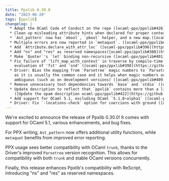 ```yaml
---
title: Ppxlib 0.30.0
date: "2023-06-20"
tags: [ppxlib]
changelog: |
  * Adopt the OCaml Code of Conduct on the repo ([ocaml-ppx/ppxlib#426](https://github.com/ocaml-ppx/ppxlib/pull/426), @pitag-ha)
  * Clean up misleading attribute hints when declared for proper context. ([ocaml-ppx/ppxlib#425](https://github.com/ocaml-ppx/ppxlib/pull/425), @ceastlund)
  * `Ast_pattern` now has `ebool`, `pbool` helper, and a new map.([ocaml-ppx/ppxlib#402](https://github.com/ocaml-ppx/ppxlib/pull/402), @Burnleydev1)
  * Multiple errors are now reported in `metaquot`. ([ocaml-ppx/ppxlib#397](https://github.com/ocaml-ppx/ppxlib/pull/397), @Burnleydev1)
  * Add `Attribute.declare_with_attr_loc` ([ocaml-ppx/ppxlib#396](https://github.com/ocaml-ppx/ppxlib/pull/396), @dvulakh)
  * Add "ns" and "res" as reserved namespaces([ocaml-ppx/ppxlib#388](https://github.com/ocaml-ppx/ppxlib/pull/388), @davesnx)
  * Make `Quoter`'s `let` binding non-recursive ([ocaml-ppx/ppxlib#401](https://github.com/ocaml-ppx/ppxlib/pull/401), @sim642)
  * Fix failure of 'lift_map_with_context' in traverse by compile-time
    evaluation of 'fst' and 'snd' ([ocaml-ppx/ppxlib#390](https://github.com/ocaml-ppx/ppxlib/pull/390), @smuenzel)
  * Driver: Bias the mapping from `Parsetree` magic numbers to `Parsetree` versions towards the current version,
    as it is usually the common case and it helps when magic numbers are
    ambiguous (such as on development versions) ([ocaml-ppx/ppxlib#409](https://github.com/ocaml-ppx/ppxlib/pull/409), @shym)
  * Remove unnecessary test dependencies towards `base` and `stdio` ([ocaml-ppx/ppxlib#421](https://github.com/ocaml-ppx/ppxlib/pull/421), @kit-ty-kate)
  * Update description to reflect that `ppxlib` contains more than a library
    ([Update the opam description ocaml-ppx/ppxlib#422](https://github.com/ocaml-ppx/ppxlib/pull/422), @pitag-ha)
  * Add support for OCaml 5.1, excluding OCaml `5.1.0~alpha1` ([ocaml-ppx/ppxlib#428](https://github.com/ocaml-ppx/ppxlib/pull/428), @shym, @Octachron , @pitag-ha, @panglesd)
  * Driver: Fix `-locations-check` option for coercions with ground ([ocaml-ppx/ppxlib#428](https://github.com/ocaml-ppx/ppxlib/pull/428), @Octachron)
---
```



We're excited to announce the release of Ppxlib 0.30.0! It comes with support for OCaml 5.1, various enhancements, and bug fixes.

For PPX writing, `Ast_pattern` now offers additional utility functions, while `metaquot` benefits from improved error reporting.

PPX usage sees better compatibility with OCaml `trunk`, thanks to the Driver's improved `Parsetree` version recognition. This allows for compatibility with both `trunk` and stable OCaml versions concurrently.

Finally, this release enhances Ppxlib's compatibility with ReScript, introducing "ns" and "res" as reserved namespaces.
